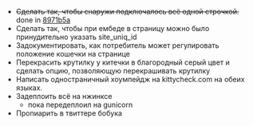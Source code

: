 * <del>Сделать так, чтобы снаружи подключалось всё одной строчкой.</del> done in [8971b5a](https://github.com/bobuk/kittycheck/commit/8971b5ad7590ac223aa901972e7465923a56b3b3)
* Сделать так, чтобы при ембеде в страницу можно было принудительно указать site_uniq_id
* Задокументировать, как потребитель может регулировать положение кошечки на странице
* Перекрасить крутилку у китечки в благородный серый цвет и сделать опцию, позволяющую перекрашивать крутилку
* Написать одностраничный хоумпейдж на kittycheck.com на обеих языках.
* Задеплоить всё на нжинксе
    - пока передеплоил на gunicorn
* Пропиарить в твиттере бобука
